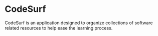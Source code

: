 # CodeSurf
CodeSurf is an application designed to organize collections of software related resources to help ease the learning process.